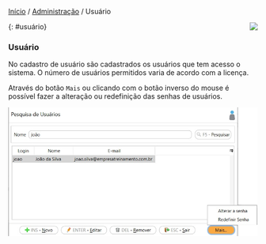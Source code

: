 [Início](index.md) / [Administração](administracao.md) / Usuário

<a href="http://docs.continentenuvem.com.br/dicas.html#dicas"><img align="right" src="http://docs.continentenuvem.com.br/images/dicas.png"></a>

{: #usuário}

### Usuário

No cadastro de usuário são cadastrados os usuários que tem acesso o sistema. O número de usuários permitidos varia de acordo com a licença.

Através do botão `Mais` ou clicando com o botão inverso do mouse é possível fazer a alteração ou redefinição das senhas de usuários. 



![](images/administracao_usuario.jpg)
